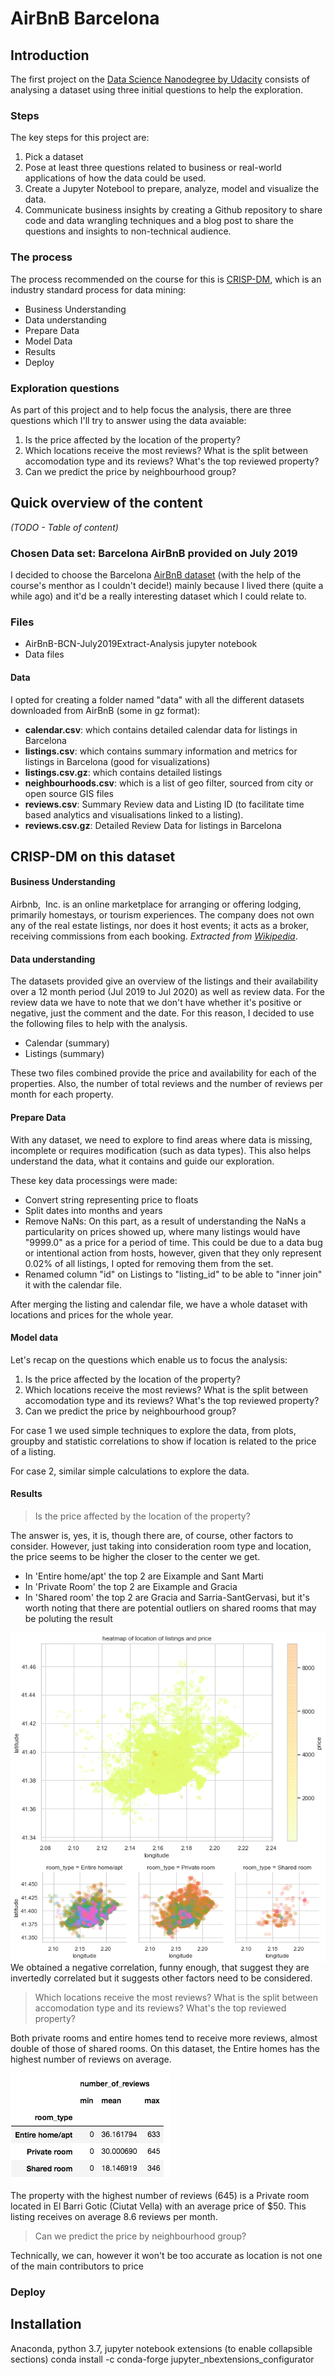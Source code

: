 # AirBnB Barcelona

## Introduction
The first project on the <a href="https://www.udacity.com/course/data-scientist-nanodegree--nd025">Data Science Nanodegree by Udacity</a> consists of analysing a dataset using three initial questions to help the exploration. 


### Steps
The key steps for this project are:
1. Pick a dataset
2. Pose at least three questions related to business or real-world applications of how the data could be used.
3. Create a Jupyter Notebool to prepare, analyze, model and visualize the data.
4. Communicate business insights by creating a Github repository to share code and data wrangling techniques and a blog post to share the questions and insights to non-technical audience.

### The process
The process recommended on the course for this is  <a href="https://www.datasciencecentral.com/profiles/blogs/crisp-dm-a-standard-methodology-to-ensure-a-good-outcome">CRISP-DM</a>, which is an industry standard process for data mining:

* Business Understanding
* Data understanding
* Prepare Data
* Model Data
* Results
* Deploy

### Exploration questions
As part of this project and to help focus the analysis, there are three questions which I'll try to answer using the data avaiable:
1. Is the price affected by the location of the property?
2. Which locations receive the most reviews? What is the split between accomodation type and its reviews? What's the top reviewed property?
3. Can we predict the price by neighbourhood group?

## Quick overview of the content

<i>(TODO - Table of content)</i>

### Chosen Data set: Barcelona AirBnB provided on July 2019

I decided to choose the Barcelona <a href="http://insideairbnb.com/get-the-data.html">AirBnB dataset</a> (with the help of the course's menthor as I couldn't decide!) mainly because I lived there (quite a while ago) and it'd be a really interesting dataset which I could relate to.

### Files
* AirBnB-BCN-July2019Extract-Analysis jupyter notebook
* Data files

#### Data
I opted for creating a folder named "data" with all the different datasets downloaded from AirBnB (some in gz format):

* <b>calendar.csv</b>: which contains detailed calendar data for listings in Barcelona
* <b>listings.csv</b>: which contains summary information and metrics for listings in Barcelona (good for visualizations)
* <b>listings.csv.gz</b>: which contains detailed listings
* <b>neighbourhoods.csv</b>: which is a list of geo filter, sourced from city or open source GIS files
* <b>reviews.csv</b>: Summary Review data and Listing ID (to facilitate time based analytics and visualisations linked to a listing).
* <b>reviews.csv.gz</b>: Detailed Review Data for listings in Barcelona

## CRISP-DM on this dataset

#### Business Understanding
Ai‌r‌b‌n‌b‌, ‌ ‌I‌n‌c‌.‌ is an online marketplace for arranging or offering lodging, primarily homestays, or tourism experiences. The company does not own any of the real estate listings, nor does it host events; it acts as a broker, receiving commissions from each booking. <i>Extracted from <a href="https://en.wikipedia.org/wiki/Airbnb">Wikipedia</a></i>.

#### Data understanding
The datasets provided give an overview of the listings and their availability over a 12 month period (Jul 2019 to Jul 2020) as well as review data. For the review data we have to note that we don't have whether it's positive or negative, just the comment and the date. For this reason, I decided to use the following files to help with the analysis.

* Calendar (summary)
* Listings (summary)

These two files combined provide the price and availability for each of the properties. Also, the number of total reviews and the number of reviews per month for each property. 

#### Prepare Data
With any dataset, we need to explore to find areas where data is missing, incomplete or requires modification (such as data types). This also helps understand the data, what it contains and guide our exploration.

These key data processings were made:
* Convert string representing price to floats
* Split dates into months and years
* Remove NaNs: On this part, as a result of understanding the NaNs a particularity on prices showed up, where many listings would have "9999.0" as a price for a period of time. This could be due to a data bug or intentional action from hosts, however, given that they only represent 0.02% of all listings, I opted for removing them from the set.
* Renamed column "id" on Listings to "listing_id" to be able to "inner join" it with the calendar file.

After merging the listing and calendar file, we have a whole dataset with locations and prices for the whole year.

#### Model data
Let's recap on the questions which enable us to focus the analysis:
1. Is the price affected by the location of the property?
2. Which locations receive the most reviews? What is the split between accomodation type and its reviews? What's the top reviewed property?
3. Can we predict the price by neighbourhood group?

For case 1 we used simple techniques to explore the data, from plots, groupby and statistic correlations to show if location is related to the price of a listing.

For case 2, similar simple calculations to explore the data.

#### Results

> Is the price affected by the location of the property?

The answer is, yes, it is, though there are, of course, other factors to consider. However, just taking into consideration room type and location, the price seems to be higher the closer to the center we get.

- In 'Entire home/apt' the top 2 are Eixample and Sant Marti
- In 'Private Room' the top 2 are Eixample and Gracia
- In 'Shared room' the top 2 are Gracia and Sarria-SantGervasi, but it's worth noting that there are potential outliers on shared rooms that may be poluting the result

<img src="assets/price-location-heatmap.png"
     alt="AirBnB Barcelona 2019 - heatmap"
     style="float: left; margin-right: 10px;" />

<img src="assets/price-location-heatmap-facet.png"
     alt="AirBnB Barcelona 2019 - heatmap"
     style="float: left; margin-right: 10px;" />

We obtained a negative correlation, funny enough, that suggest they are invertedly correlated but it suggests other factors need to be considered.


> Which locations receive the most reviews? What is the split between accomodation type and its reviews? What's the top reviewed property?

Both private rooms and entire homes tend to receive more reviews, almost double of those of shared rooms. On this dataset, the Entire homes has the highest number of reviews on average. 

<img src="assets/reviews-by-room-type.png"
     alt="AirBnB Barcelona 2019 - heatmap"
    />

The property with the highest number of reviews (645) is a Private room located in El Barri Gotic (Ciutat Vella) with an average price of $50. This listing receives on average 8.6 reviews per month.

> Can we predict the price by neighbourhood group?

Technically, we can, however it won't be too accurate as location is not one of the main contributors to price

### Deploy

## Installation
Anaconda, python 3.7, jupyter notebook extensions (to enable collapsible sections)
conda install -c conda-forge jupyter_nbextensions_configurator
